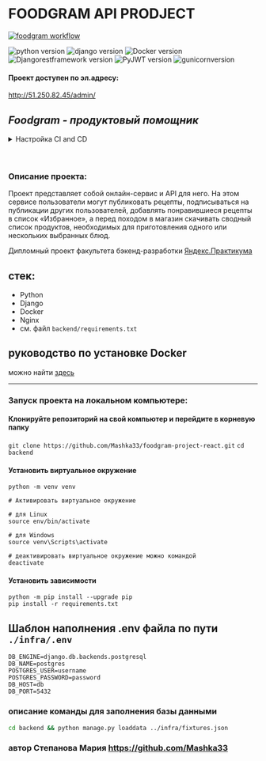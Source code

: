 # **FOODGRAM API PRODJECT**

[![foodgram workflow](https://github.com/Mashka33/foodgram-project-react/actions/workflows/foodgram.yml/badge.svg)](https://github.com/Mashka33/foodgram-project-react/actions/workflows/foodgram.yml)

![python version](https://img.shields.io/badge/Python-3.9-green)
![django version](https://img.shields.io/badge/Django-2.2-green)
![Docker version](https://img.shields.io/badge/Docker-4.15-green)
![Djangorestframework version](https://img.shields.io/badge/Djangorestframework-3.12-green)
![PyJWT version](https://img.shields.io/badge/PyJWT-2.1-green)
![gunicornversion](https://img.shields.io/badge/gunicorn-12.7-green)

#### Проект доступен по эл.адресу:
http://51.250.82.45/admin/

## *Foodgram - продуктовый помощник*

<details>
<summary>
Настройка CI and CD
</summary>

для Linux-систем все команды необходимо выполнять от имени администратора
- Склонировать репозиторий
```bash
git clone https://github.com/Mashka33/yamdb_final.git
```
- Выполнить вход на удаленный сервер
- Установить docker на сервер:
```bash
apt install docker.io 
```
- Установить docker-compose на сервер:
```bash
curl -L "https://github.com/docker/compose/releases/download/1.29.2/docker-compose-$(uname -s)-$(uname -m)" -o /usr/local/bin/docker-compose
chmod +x /usr/local/bin/docker-compose
```
- Локально отредактировать файл infra/nginx.conf, обязательно в строке server_name вписать IP-адрес сервера
- Скопировать файлы docker-compose.yml и nginx.conf из директории infra на сервер:
```bash
scp docker-compose.yml <username>@<host>:/home/<username>/docker-compose.yml
scp nginx.conf <username>@<host>:/home/<username>/nginx.conf
```
- Создать .env файл по предлагаемому выше шаблону. Обязательно изменить значения POSTGRES_USER и POSTGRES_PASSWORD
- Для работы с Workflow добавить в Secrets GitHub переменные окружения для работы:
    ```
    DB_ENGINE=<django.db.backends.postgresql>
    DB_NAME=<имя базы данных postgres>
    DB_USER=<пользователь бд>
    DB_PASSWORD=<пароль>
    DB_HOST=<db>
    DB_PORT=<5432>
    
    DOCKER_PASSWORD=<пароль от DockerHub>
    DOCKER_USERNAME=<имя пользователя>
    
    SECRET_KEY=<секретный ключ проекта django>

    USER=<username для подключения к серверу>
    HOST=<IP сервера>
    PASSPHRASE=<пароль для сервера, если он установлен>
    SSH_KEY=<ваш SSH ключ (для получения команда: cat ~/.ssh/id_rsa)>

    TELEGRAM_TO=<ID чата, в который придет сообщение>
    TELEGRAM_TOKEN=<токен вашего бота>
    ```
    Workflow состоит из четырёх шагов:
     - Проверка кода на соответствие PEP8
     - Сборка и публикация образа бекенда на DockerHub.
     - Автоматический деплой на удаленный сервер.
     - Отправка уведомления в телеграм-чат.
- собрать и запустить контейнеры на сервере:
```bash
docker-compose up -d --build
```
- После успешной сборки выполнить следующие действия (только при первом деплое):
    * провести миграции внутри контейнеров:
    ```bash
    docker-compose exec web python manage.py migrate
</details>
<br />
<br />


### Описание проекта:

Проект представляет собой онлайн-сервис и API для него.
На этом сервисе пользователи могут публиковать рецепты, подписываться 
на публикации других пользователей, добавлять понравившиеся рецепты в список «Избранное»,
а перед походом в магазин скачивать сводный список продуктов, необходимых для приготовления одного
или нескольких выбранных блюд.

Дипломный проект факультета бэкенд-разработки [Яндекс.Практикума](https://practicum.yandex.ru/backend-developer)

## стек:
- Python
- Django
- Docker
- Nginx
- см. файл `backend/requirements.txt`

## руководство по установке Docker
можно найти [здесь](https://docs.docker.com/engine/install/)


---

### Запуск проекта на локальном компьютере:

#### Клонируйте репозиторий на свой компьютер и перейдите в корневую папку

`git clone https://github.com/Mashka33/foodgram-project-react.git`
`cd backend`

#### Установить виртуальное окружение

```
python -m venv venv

# Активировать виртуальное окружение

# для Linux
source env/bin/activate

# для Windows
source venv\Scripts\activate

# деактивировать виртуальное окружение можно командой
deactivate
```

#### Установить зависимости

```
python -m pip install --upgrade pip
pip install -r requirements.txt
```

## Шаблон наполнения .env файла по пути ```./infra/.env```

```
DB_ENGINE=django.db.backends.postgresql
DB_NAME=postgres
POSTGRES_USER=username
POSTGRES_PASSWORD=password
DB_HOST=db
DB_PORT=5432
```

### описание команды для заполнения базы данными
```bash
cd backend && python manage.py loaddata ../infra/fixtures.json
```
### автор Степанова Мария https://github.com/Mashka33
